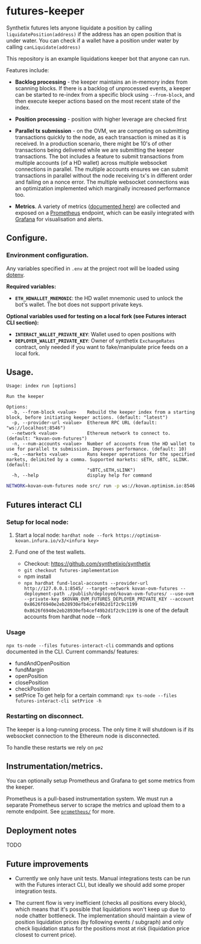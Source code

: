 # futures-keeper

Synthetix futures lets anyone liquidate a position by calling `liquidatePosition(address)` if the address has an open position that is under water. You can check if a wallet have a position under water by calling `canLiquidate(address)`

This repository is an example liquidations keeper bot that anyone can run.

Features include:

- **Backlog processing** - the keeper maintains an in-memory index from scanning blocks. If there is a backlog of unprocessed events, a keeper can be started to re-index from a specific block using `--from-block`, and then execute keeper actions based on the most recent state of the index.

- **Position processing** - position with higher leverage are checked first

- **Parallel tx submission** - on the OVM, we are competing on submitting transactions quickly to the node, as each transaction is mined as it is received. In a production scenario, there might be 10's of other transactions being delivered while we are submitting the keeper transactions. The bot includes a feature to submit transactions from multiple accounts (of a HD wallet) across multiple websocket connections in parallel. The multiple accounts ensures we can submit transactions in parallel without the node receiving tx's in different order and failing on a nonce error. The multiple websocket connections was an optimization implemented which marginally increased performance too.

- **Metrics**. A variety of metrics ([documented here](src/metrics.js)) are collected and exposed on a [Prometheus](https://prometheus.io/) endpoint, which can be easily integrated with [Grafana](https://grafana.com/) for visualisation and alerts.

## Configure.

### Environment configuration.

Any variables specified in `.env` at the project root will be loaded using [dotenv](https://www.npmjs.com/package/dotenv).

**Required variables:**

- **`ETH_HDWALLET_MNEMONIC`**: the HD wallet mnemonic used to unlock the bot's wallet. The bot does not support private keys.

**Optional variables used for testing on a local fork (see Futures interact CLI section):**

- **`INTERACT_WALLET_PRIVATE_KEY`**: Wallet used to open positions with
- **`DEPLOYER_WALLET_PRIVATE_KEY`**: Owner of synthetix `ExchangeRates` contract, only needed if you want to fake/manipulate price feeds on a local fork.

## Usage.

```
Usage: index run [options]

Run the keeper

Options:
  -b, --from-block <value>    Rebuild the keeper index from a starting block, before initiating keeper actions. (default: "latest")
  -p, --provider-url <value>  Ethereum RPC URL (default: "ws://localhost:8546")
  --network <value>           Ethereum network to connect to. (default: "kovan-ovm-futures")
  -n, --num-accounts <value>  Number of accounts from the HD wallet to use for parallel tx submission. Improves performance. (default: 10)
  -m, --markets <value>       Runs keeper operations for the specified markets, delimited by a comma. Supported markets: sETH, sBTC, sLINK. (default:
                              "sBTC,sETH,sLINK")
  -h, --help                  display help for command
```

```sh
NETWORK=kovan-ovm-futures node src/ run -p ws://kovan.optimism.io:8546 --from-block 0 -n 1 --network kovan-ovm-futures
```

## Futures interact CLI

### Setup for local node:

1. Start a local node:
   `hardhat node --fork https://optimism-kovan.infura.io/v3/<infura key>`
2. Fund one of the test wallets.

   - Checkout: https://github.com/synthetixio/synthetix
   - `git checkout futures-implementation`
   - npm install
   - `npx hardhat fund-local-accounts --provider-url http://127.0.0.1:8545/ --target-network kovan-ovm-futures --deployment-path ./publish/deployed/kovan-ovm-futures/ --use-ovm --private-key $KOVAN_OVM_FUTURES_DEPLOYER_PRIVATE_KEY --account 0x8626f6940e2eb28930efb4cef49b2d1f2c9c1199`
     `0x8626f6940e2eb28930efb4cef49b2d1f2c9c1199` is one of the default accounts from hardhat node --fork

### Usage

`npx ts-node --files futures-interact-cli` commands and options documented in the CLI.
Current commands/ features:

- fundAndOpenPosition
- fundMargin
- openPosition
- closePosition
- checkPosition
- setPrice
  To get help for a certain command:
  `npx ts-node --files futures-interact-cli setPrice -h`

### Restarting on disconnect.

The keeper is a long-running process. The only time it will shutdown is if its websocket connection to the Ethereum node is disconnected.

To handle these restarts we rely on `pm2`

## Instrumentation/metrics.

You can optionally setup Prometheus and Grafana to get some metrics from the keeper.

Prometheus is a pull-based instrumentation system. We must run a separate Prometheus server to scrape the metrics and upload them to a remote endpoint. See [`prometheus/`](prometheus/) for more.

## Deployment notes

TODO

## Future improvements

- Currently we only have unit tests. Manual integrations tests can be run with the Futures interact CLI, but ideally we should add some proper integration tests.

- The current flow is very inefficient (checks all positions every block), which means that it's possible that liquidations won't keep up due to node chatter bottleneck. The implementation should maintain a view of position liquidation prices (by following events / subgraph) and only check liquidation status for the positions most at risk (liquidation price closest to current price).
